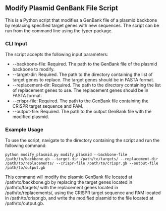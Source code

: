 ## Modify Plasmid GenBank File Script
This is a Python script that modifies a GenBank file of a plasmid backbone by replacing specified target genes with new sequences. The script can be run from the command line using the typer package.

### CLI Input
The script accepts the following input parameters:

- --backbone-file: Required. The path to the GenBank file of the plasmid backbone to modify.
- --target-dir: Required. The path to the directory containing the list of target genes to replace. The target genes should be in FASTA format.
- --replacement-dir: Required. The path to the directory containing the list of replacement genes to use. The replacement genes should be in FASTA format.
- --crispr-file: Required. The path to the GenBank file containing the CRISPR target sequence and PAM.
- --output-file: Required. The path to the output GenBank file with the modified plasmid.


### Example Usage
To use the script, navigate to the directory containing the script and run the following command:

`python modify_plasmid.py modify_plasmid --backbone-file /path/to/backbone.gb --target-dir /path/to/targets/ --replacement-dir /path/to/replacements/ --crispr-file /path/to/crispr.gb --output-file /path/to/output.gb`

This command will modify the plasmid GenBank file located at /path/to/backbone.gb by replacing the target genes located in /path/to/targets/ with the replacement genes located in /path/to/replacements/, using the CRISPR target sequence and PAM located in /path/to/crispr.gb, and write the modified plasmid to the file located at /path/to/output.gb.
